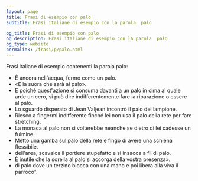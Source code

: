 ```yaml
---
layout: page
title: Frasi di esempio con palo 
subtitle: Frasi italiane di esempio con la parola  palo

og_title: Frasi di esempio con palo 
og_description: Frasi italiane di esempio con la parola  palo
og_type: website
permalink: /frasi/p/palo.html
---
```


Frasi italiane di esempio contenenti la parola palo:


- È ancora nell'acqua, fermo come un palo.
- «E la suora che sarà al palo».
- E poiché quest'azione si consuma davanti a un palo in cima al quale arde un cero, si può dire indifferentemente fare la riparazione o essere al palo.
- Lo sguardo disperato di Jean Valjean incontrò il palo del lampione.
- Riesco a fingermi indifferente finché lei non usa il palo della rete per fare stretching.
- La monaca al palo non si volterebbe neanche se dietro di lei cadesse un fulmine.
- Metto una gamba sul palo della rete e fingo di avere una schiena flessibile.
- dell'area, scavalca il portiere stupefatto e si insacca a fil di palo.
- È inutile che la sorella al palo si accorga della vostra presenza».
- di palo dove un terzino blocca con una mano e poi libera alla viva il parroco".
